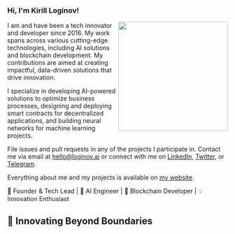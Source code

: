 ### Hi, I'm Kirill Loginov!

[<img src="https://cdn-icons-png.flaticon.com/512/3468/3468081.png" width="250" align="right">](https://loginov.ai)

I am and have been a tech innovator and developer since 2016. My work spans across various cutting-edge technologies, including AI solutions and blockchain development. My contributions are aimed at creating impactful, data-driven solutions that drive innovation.

I specialize in developing AI-powered solutions to optimize business processes, designing and deploying smart contracts for decentralized applications, and building neural networks for machine learning projects.

File issues and pull requests in any of the projects I participate in. Contact me via email at [hello@loginov.ai](mailto:hello@loginov.ai) or connect with me on [LinkedIn](https://www.linkedin.com/in/loginov-kirill/), [Twitter](https://twitter.com/KiriLoginov), or [Telegram](https://t.me/loginov_ai).

Everything about me and my projects is available on [my website](https://loginov.ai).

🎯 Founder & Tech Lead | 🤖 AI Engineer | 🔗 Blockchain Developer | 💡 Innovation Enthusiast

## 🚀 Innovating Beyond Boundaries